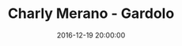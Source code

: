 ---
title: Charly Merano - Gardolo
date: 2016-12-19 20:00:00
squadra-a: Charly Merano
punteggio-a: 37
squadra-b: Bc Gardolo
punteggio-b: 64
partite/squadra: serie-d-16-17
luogo: Palestra ""Segantini""
categoria: serie d
---